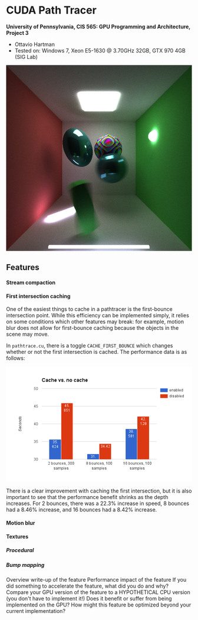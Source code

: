 CUDA Path Tracer
================

**University of Pennsylvania, CIS 565: GPU Programming and Architecture, Project 3**

* Ottavio Hartman
* Tested on: Windows 7, Xeon E5-1630 @ 3.70GHz 32GB, GTX 970 4GB (SIG Lab)

![Final render](img/final.png)
## Features
#### Stream compaction
#### First intersection caching
One of the easiest things to cache in a pathtracer is the first-bounce intersection point. While this efficiency can be implemented simply, it relies on some conditions which other features may break: for example, motion blur does not allow for first-bounce caching because the objects in the scene may move.

In `pathtrace.cu`, there is a toggle `CACHE_FIRST_BOUNCE` which changes whether or not the first intersection is cached. The performance data is as follows:

![cache](img/cache.png)

There is a clear improvement with caching the first intersection, but it is also important to see that the performance benefit shrinks as the depth increases. For 2 bounces, there was a 22.3% increase in speed, 8 bounces had a 8.46% increase, and 16 bounces had a 8.42% increase.
#### Motion blur
#### Textures
##### Procedural
##### Bump mapping
Overview write-up of the feature
Performance impact of the feature
If you did something to accelerate the feature, what did you do and why?
Compare your GPU version of the feature to a HYPOTHETICAL CPU version (you don't have to implement it!) Does it benefit or suffer from being implemented on the GPU?
How might this feature be optimized beyond your current implementation?

